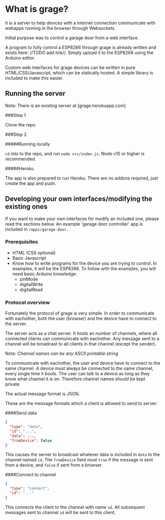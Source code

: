 # What is grage?

It is a server to help devices with a internet connection
communicate with webapps running in the browser through Websockets.

Initial purpose was to control a garage door from a web interface.

A program to fully control a ESP8266 through grage is already written 
and exists here: //TODO add link//. Simply upload it to the ESP8266 using
the Arduino editor.

Custom web interfaces for grage devices can be written in pure
HTML/CSS/Javascript, which can be statically hosted. A simple
library is included to make this easier.

## Running the server

Note: There is an existing server at [grage.herokuapp.com]

###Step 1

Clone the repo.

###Step 2

#####Running locally

`cd` into to the repo, and run `node src/index.js`.
Node v10 or higher is recommended.

#####Heroku

The app is also prepared to run Heroku.
There are no addons required, just create the app and push.

## Developing your own interfaces/modifying the existing ones

If you want to make your own interfaces for modify an included one,
please read the sections below. An example 'garage door controller'
app is included in `/apps/garage-door`.

### Prerequisites

 - HTML (CSS optional)
 - Basic Javascript
 - Know how to write programs for the 
 device you are trying to control.
 In examples, it will be the ESP8266.
 To follow with the examples, you will need basic
 Arduino knowledge:
    - pinMode
    - digitalWrite
    - digitalRead

### Protocol overview

Fortunately the protocol of grage is very simple. In order to communicate with eachother,
both the user (browser) and the device have to connect to the server.

The server acts as a chat server. It hosts an number of channels, where all connected
clients can communicate with eachother. Any message sent to a channel will be broadcast
to all clients in that channel (except the sender).

Note: *Channel names can be any ASCII printable string*

To communicate with eachother, the user and device have to connect to the same channel.
A device must always be connected to the same channel, every single time it boots.
The user can talk to a device as long as they know what channel it is on. Therefore
channel names should be kept private.

The actual message format is JSON.

These are the message formats which a client is allowed to send to server:

####Send data
```json
{
  "type": "data",
  "id": "...",
  "data": ...,
  "fromDevice": false
}
```
This causes the server to broadcast whatever data is included in `data` to the channel named `id`.
The `fromDevice` field must `true` if the message is sent from a device, and `false` if
sent from a browser.

####Connect to channel
```json
{
  "type": "connect",
  "id": "..."
}
```
This connects the client to the channel with name `id`.
 All subsequent messages sent to channel `id` will be sent to this client.


